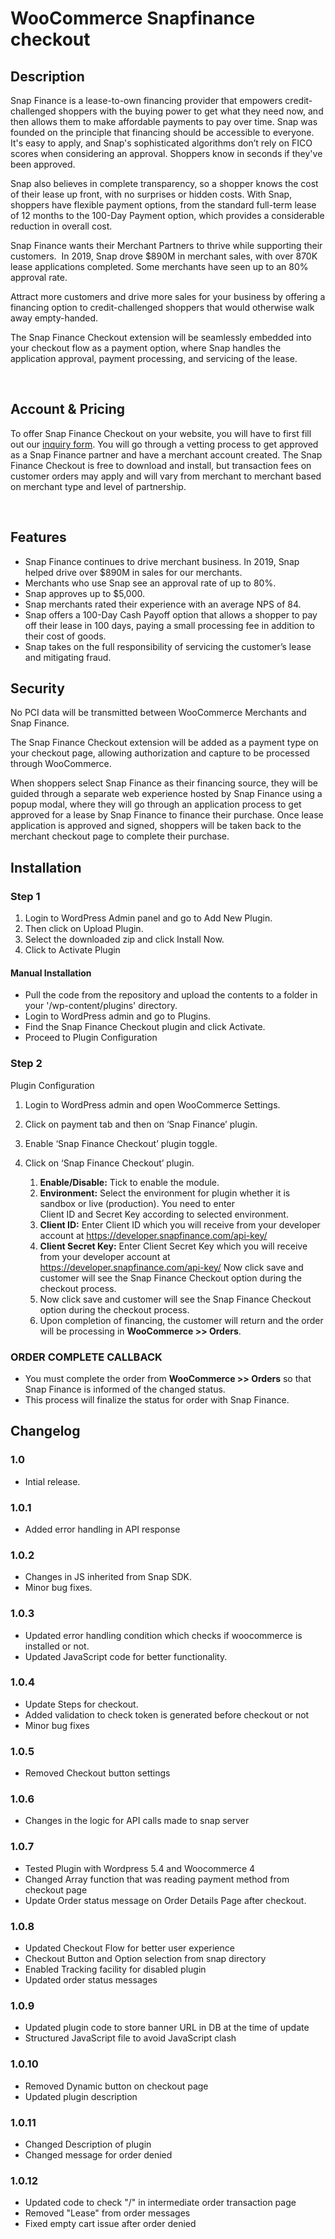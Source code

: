 ﻿# WooCommerce Snapfinance checkout

## Description

Snap Finance is a lease-to-own financing provider that empowers credit-challenged shoppers with the buying power to get what they need now, and then allows them to make affordable payments to pay over time. Snap was founded on the principle that financing should be accessible to everyone. It's easy to apply, and Snap's sophisticated algorithms don’t rely on FICO scores when considering an approval. Shoppers know in seconds if they've been approved.  

Snap also believes in complete transparency, so a shopper knows the cost of their lease up front, with no surprises or hidden costs. With Snap, shoppers have flexible payment options, from the standard full-term lease of 12 months to the 100-Day Payment option, which provides a considerable reduction in overall cost.  

Snap Finance wants their Merchant Partners to thrive while supporting their customers.  In 2019, Snap drove $890M in merchant sales, with over 870K lease applications completed. Some merchants have seen up to an 80% approval rate.

Attract more customers and drive more sales for your business by offering a financing option to credit-challenged shoppers that would otherwise walk away empty-handed.   

The Snap Finance Checkout extension will be seamlessly embedded into your checkout flow as a payment option, where Snap handles the application approval, payment processing, and servicing of the lease.  

 

## Account & Pricing 
To offer Snap Finance Checkout on your website, you will have to first fill out our [inquiry form](https://snapfinance.com/ecommerce-inquiry). You will go through a vetting process to get approved as a Snap Finance partner and have a merchant account created. The Snap Finance Checkout is free to download and install, but transaction fees on customer orders may apply and will vary from merchant to merchant based on merchant type and level of partnership.   

 

## Features 
* Snap Finance continues to drive merchant business. In 2019, Snap helped drive over $890M in sales for our merchants.
* Merchants who use Snap see an approval rate of up to 80%.
* Snap approves up to $5,000.
* Snap merchants rated their experience with an average NPS of 84. 
* Snap offers a 100-Day Cash Payoff option that allows a shopper to pay off their lease in 100 days, paying a small processing fee in addition to their cost of goods.
* Snap takes on the full responsibility of servicing the customer’s lease and mitigating fraud.
 

## Security 
No PCI data will be transmitted between WooCommerce Merchants and Snap Finance. 

The Snap Finance Checkout extension will be added as a payment type on your checkout page, allowing authorization and capture to be processed through WooCommerce.  

When shoppers select Snap Finance as their financing source, they will be guided through a separate web experience hosted by Snap Finance using a popup modal, where they will go through an application process to get approved for a lease by Snap Finance to finance their purchase. Once lease application is approved and signed, shoppers will be taken back to the merchant checkout page to complete their purchase.

## Installation

### Step 1
1. Login to WordPress Admin panel and go to Add New Plugin.
2. Then click on Upload Plugin.
3. Select the downloaded zip and click Install Now.
4. Click to Activate Plugin
#### Manual Installation
* Pull the code from the repository and upload the contents to a folder in your '<wordpress-root>/wp-content/plugins' directory.
* Login to WordPress admin and go to Plugins.
* Find the Snap Finance Checkout plugin and click Activate.
* Proceed to Plugin Configuration

### Step 2
Plugin Configuration
1. Login to WordPress admin and open WooCommerce Settings.
2. Click on payment tab and then on ‘Snap Finance’ plugin.
3. Enable ‘Snap Finance Checkout’ plugin toggle.
4. Click on ‘Snap Finance Checkout’ plugin.

    1.  **Enable/Disable:** Tick to enable the module.
    2.  **Environment:** Select the environment for plugin whether it is sandbox or live (production). You need to enter                 
Client ID and Secret Key according to selected environment.
    3.  **Client ID:** Enter Client ID which you will receive from your developer account at https://developer.snapfinance.com/api-key/
    4.  **Client Secret Key:** Enter Client Secret Key which you will receive from your developer account at https://developer.snapfinance.com/api-key/
Now click save and customer will see the Snap Finance Checkout option during the checkout process.
    4.  Now click save and customer will see the Snap Finance Checkout option during the checkout process.
    5. Upon completion of financing, the customer will return and the order will be processing in **WooCommerce >> Orders**.

### ORDER COMPLETE CALLBACK

* You must complete the order from **WooCommerce >> Orders** so that Snap Finance is informed of the changed status.
* This process will finalize the status for order with Snap Finance.

## Changelog


### 1.0 
* Intial release.

### 1.0.1
* Added error handling in API response

### 1.0.2
* Changes in JS inherited from Snap SDK.
* Minor bug fixes.

### 1.0.3
* Updated error handling condition which checks if woocommerce is installed or not.
* Updated JavaScript code for better functionality.

### 1.0.4
* Update Steps for checkout.
* Added validation to check token is generated before checkout or not 
* Minor bug fixes 

### 1.0.5
* Removed Checkout button settings

### 1.0.6
* Changes in the logic for API calls made to snap server

### 1.0.7
* Tested Plugin with Wordpress 5.4 and Woocommerce 4
* Changed Array function  that was reading payment method from checkout page
* Update Order status message on Order Details Page after checkout.

### 1.0.8
* Updated Checkout Flow for better user experience
* Checkout Button and Option selection from snap directory
* Enabled Tracking facility for disabled plugin
* Updated order status messages 

### 1.0.9
* Updated plugin code to store banner URL in DB at the time of update
* Structured JavaScript file to avoid JavaScript clash

### 1.0.10
* Removed Dynamic button on checkout page
* Updated plugin description

### 1.0.11
* Changed Description of plugin
* Changed message for order denied

### 1.0.12
* Updated code to check "/" in intermediate order transaction page
* Removed "Lease" from order messages
* Fixed empty cart issue after order denied